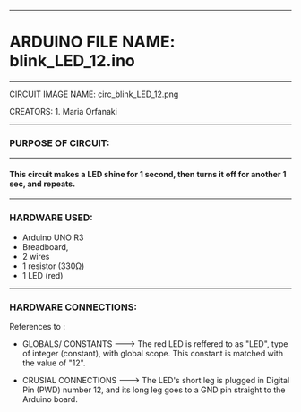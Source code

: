 --------------------------------------------------
# ARDUINO FILE NAME: blink_LED_12.ino
---------------------------------------------------

CIRCUIT IMAGE NAME: circ_blink_LED_12.png

CREATORS: 1. Maria Orfanaki

---------------------------------------------------
### PURPOSE OF CIRCUIT: 
---------------------------------------------------
#### This circuit makes a LED shine for 1 second, then turns it off for another 1 sec, and repeats.
---------------------------------------------------
### HARDWARE USED: 
 - Arduino UNO R3 
 - Breadboard, 
 - 2 wires
 - 1 resistor (330Ω)
 - 1 LED (red)
---------------------------------------------------
### HARDWARE CONNECTIONS:
References to :  
 - GLOBALS/ CONSTANTS 
   ---> The red LED is reffered to as "LED", type of integer (constant), with global scope. This constant is matched with the value of "12".

 - CRUSIAL CONNECTIONS
   ---> The LED's short leg is plugged in Digital Pin (PWD) number 12, and its long leg goes to a GND pin straight to the Arduino board.
 
